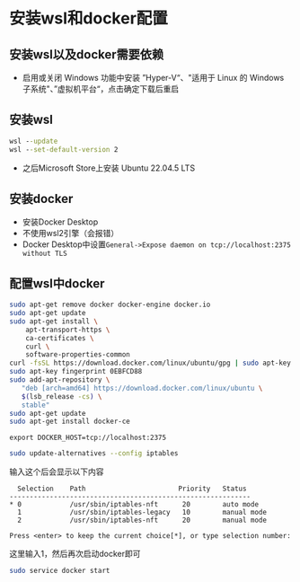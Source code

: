 # 安装wsl和docker配置

## 安装wsl以及docker需要依赖
- 启用或关闭 Windows 功能中安装 ”Hyper-V“、"适用于 Linux 的 Windows 子系统"、”虚拟机平台“，点击确定下载后重启

## 安装wsl
``` cmd
wsl --update
wsl --set-default-version 2
```
- 之后Microsoft Store上安装 Ubuntu 22.04.5 LTS
## 安装docker
- 安装Docker Desktop
- 不使用wsl2引擎（会报错）
- Docker Desktop中设置```General->Expose daemon on tcp://localhost:2375 without TLS```
## 配置wsl中docker
``` bash
sudo apt-get remove docker docker-engine docker.io
sudo apt-get update
sudo apt-get install \
    apt-transport-https \
    ca-certificates \
    curl \
    software-properties-common
curl -fsSL https://download.docker.com/linux/ubuntu/gpg | sudo apt-key add -
sudo apt-key fingerprint 0EBFCD88
sudo add-apt-repository \
   "deb [arch=amd64] https://download.docker.com/linux/ubuntu \
   $(lsb_release -cs) \
   stable"
sudo apt-get update
sudo apt-get install docker-ce
```
```
export DOCKER_HOST=tcp://localhost:2375
```
``` bash
sudo update-alternatives --config iptables
```
输入这个后会显示以下内容
``` 
  Selection    Path                       Priority   Status
------------------------------------------------------------
* 0            /usr/sbin/iptables-nft      20        auto mode
  1            /usr/sbin/iptables-legacy   10        manual mode
  2            /usr/sbin/iptables-nft      20        manual mode

Press <enter> to keep the current choice[*], or type selection number: 
```
这里输入1，然后再次启动docker即可
``` bash
sudo service docker start
```